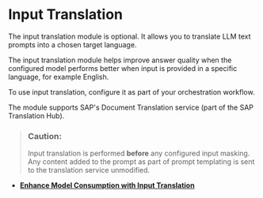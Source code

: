 <!-- loioc43ad1d2dfed4a7e87e3dfd3c68b111f -->

# Input Translation

The input translation module is optional. It allows you to translate LLM text prompts into a chosen target language.

The input translation module helps improve answer quality when the configured model performs better when input is provided in a specific language, for example English.

To use input translation, configure it as part of your orchestration workflow.

The module supports SAP's Document Translation service \(part of the SAP Translation Hub\).

> ### Caution:  
> Input translation is performed **before** any configured input masking. Any content added to the prompt as part of prompt templating is sent to the translation service unmodified.

-   **[Enhance Model Consumption with Input Translation](enhance-model-consumption-with-input-translation-0291151.md "")**  


